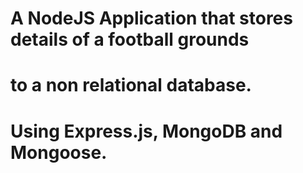 # A NodeJS Application that stores details of a football grounds 
# to a non relational database. 
# Using Express.js, MongoDB and Mongoose.